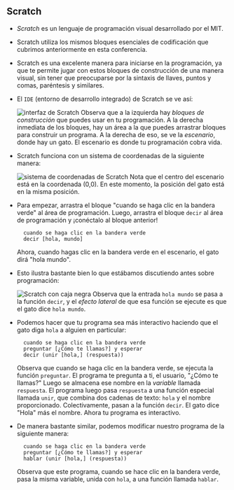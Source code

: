 ## Scratch

- _Scratch_ es un lenguaje de programación visual desarrollado por el MIT.
- Scratch utiliza los mismos bloques esenciales de codificación que cubrimos anteriormente en esta conferencia.
- Scratch es una excelente manera para iniciarse en la programación, ya que te permite jugar con estos bloques de construcción de una manera visual, sin tener que preocuparse por la sintaxis de llaves, puntos y comas, paréntesis y similares.
- El `IDE` (entorno de desarrollo integrado) de Scratch se ve así:

  ![interfaz de Scratch](https://cs50.harvard.edu/x/2023/notes/0/cs50Week0Slide162.png "interfaz de Scratch") Observa que a la izquierda hay _bloques de construcción_ que puedes usar en tu programación. A la derecha inmediata de los bloques, hay un área a la que puedes arrastrar bloques para construir un programa. A la derecha de eso, se ve la _escenario_, donde hay un gato. El escenario es donde tu programación cobra vida.

- Scratch funciona con un sistema de coordenadas de la siguiente manera:

  ![sistema de coordenadas de Scratch](https://cs50.harvard.edu/x/2023/notes/0/cs50Week0Slide167.png "sistema de coordenadas de Scratch") Nota que el centro del escenario está en la coordenada (0,0). En este momento, la posición del gato está en la misma posición.

- Para empezar, arrastra el bloque "cuando se haga clic en la bandera verde" al área de programación. Luego, arrastra el bloque `decir` al área de programación y ¡conéctalo al bloque anterior!

        cuando se haga clic en la bandera verde
        decir [hola, mundo]

  Ahora, cuando hagas clic en la bandera verde en el escenario, el gato dirá "hola mundo".

- Esto ilustra bastante bien lo que estábamos discutiendo antes sobre programación:

  ![Scratch con caja negra](https://cs50.harvard.edu/x/2023/notes/0/cs50Week0Slide172.png "Scratch con caja negra") Observa que la entrada `hola mundo` se pasa a la función `decir`, y el _efecto lateral_ de que esa función se ejecute es que el gato dice `hola mundo`.

- Podemos hacer que tu programa sea más interactivo haciendo que el gato diga `hola` a alguien en particular:

        cuando se haga clic en la bandera verde
        preguntar [¿Cómo te llamas?] y esperar
        decir (unir [hola,] (respuesta))

  Observa que cuando se haga clic en la bandera verde, se ejecuta la función `preguntar`. El programa te pregunta a ti, el usuario, "¿Cómo te llamas?" Luego se almacena ese nombre en la _variable_ llamada `respuesta`. El programa luego pasa `respuesta` a una función especial llamada `unir`, que combina dos cadenas de texto: `hola` y el nombre proporcionado. Colectivamente, pasan a la función `decir`. El gato dice "Hola" más el nombre. Ahora tu programa es interactivo.

- De manera bastante similar, podemos modificar nuestro programa de la siguiente manera:

        cuando se haga clic en la bandera verde
        preguntar [¿Cómo te llamas?] y esperar
        hablar (unir [hola,] (respuesta))

  Observa que este programa, cuando se hace clic en la bandera verde, pasa la misma variable, unida con `hola`, a una función llamada `hablar`.
